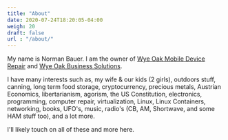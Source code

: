 ```yaml
---
title: "About"
date: 2020-07-24T18:20:05-04:00
weigh: 20
draft: false
url : "/about/"
---
```


My name is Norman Bauer. I am the owner of [Wye Oak Mobile Device Repair](https://wyeoakmobiledevice.repair) and [Wye Oak Business Solutions](https://wyeoak.info).

I have many interests such as, my wife & our kids (2 girls), outdoors stuff, canning, long term food storage, cryptocurrency, precious metals, Austrian Economics, libertarianism, agorism, the US Constitution, electronics, programming, computer repair, virtualization, Linux, Linux Containers, networking, books, UFO's, music, radio's (CB, AM, Shortwave, and some HAM stuff too), and a lot more. 

I'll likely touch on all of these and more here.  

